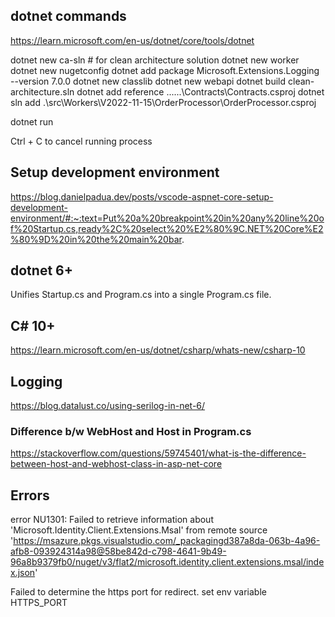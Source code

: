 ## dotnet commands
https://learn.microsoft.com/en-us/dotnet/core/tools/dotnet

dotnet new ca-sln # for clean architecture solution
dotnet new worker
dotnet new nugetconfig
dotnet add package Microsoft.Extensions.Logging --version 7.0.0
dotnet new classlib
dotnet new webapi
dotnet build clean-architecture.sln
dotnet add reference ..\..\..\Contracts\Contracts.csproj
dotnet sln add .\src\Workers\V2022-11-15\OrderProcessor\OrderProcessor.csproj

dotnet run

Ctrl + C to cancel running process 

## Setup development environment
https://blog.danielpadua.dev/posts/vscode-aspnet-core-setup-development-environment/#:~:text=Put%20a%20breakpoint%20in%20any%20line%20of%20Startup.cs,ready%2C%20select%20%E2%80%9C.NET%20Core%E2%80%9D%20in%20the%20main%20bar.

## dotnet 6+
Unifies Startup.cs and Program.cs into a single Program.cs file.

## C# 10+
https://learn.microsoft.com/en-us/dotnet/csharp/whats-new/csharp-10


## Logging
https://blog.datalust.co/using-serilog-in-net-6/

### Difference b/w WebHost and Host in Program.cs
https://stackoverflow.com/questions/59745401/what-is-the-difference-between-host-and-webhost-class-in-asp-net-core

## Errors
error NU1301: Failed to retrieve information about 'Microsoft.Identity.Client.Extensions.Msal' from remote source 'https://msazure.pkgs.visualstudio.com/_packagingd387a8da-063b-4a96-afb8-093924314a98@58be842d-c798-4641-9b49-96a8b9379fb0/nuget/v3/flat2/microsoft.identity.client.extensions.msal/index.json'

Failed to determine the https port for redirect.
set env variable HTTPS_PORT

